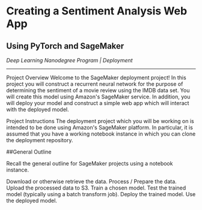 # Creating a Sentiment Analysis Web App
## Using PyTorch and SageMaker

_Deep Learning Nanodegree Program | Deployment_

---

Project Overview
Welcome to the SageMaker deployment project! In this project you will construct a recurrent neural network for the purpose of determining the sentiment of a movie review using the IMDB data set. You will create this model using Amazon's SageMaker service. In addition, you will deploy your model and construct a simple web app which will interact with the deployed model.

Project Instructions
The deployment project which you will be working on is intended to be done using Amazon's SageMaker platform. In particular, it is assumed that you have a working notebook instance in which you can clone the deployment repository.

##General Outline

Recall the general outline for SageMaker projects using a notebook instance.

Download or otherwise retrieve the data.
Process / Prepare the data.
Upload the processed data to S3.
Train a chosen model.
Test the trained model (typically using a batch transform job).
Deploy the trained model.
Use the deployed model.